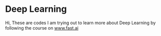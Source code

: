 # Deep Learning
Hi,
These are codes I am trying out to learn more about Deep Learning by following the course on www.fast.ai
